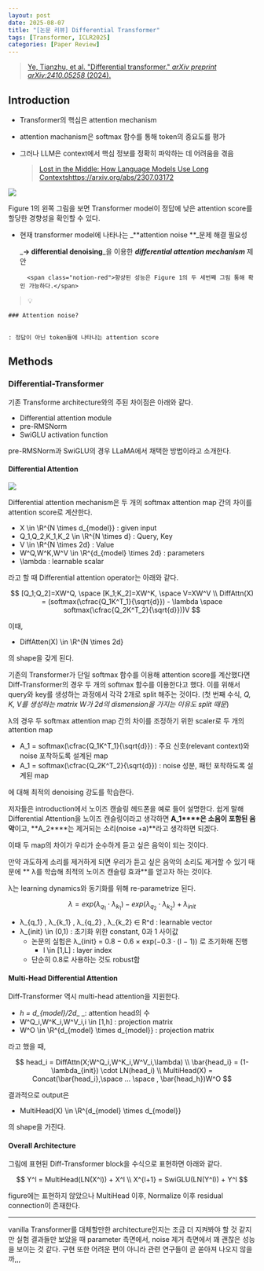 ```yaml
---
layout: post
date: 2025-08-07
title: "[논문 리뷰] Differential Transformer"
tags: [Transformer, ICLR2025]
categories: [Paper Review]
---
```


> [Ye, Tianzhu, et al. "Differential transformer." ](https://arxiv.org/abs/2410.05258)[_arXiv preprint arXiv:2410.05258_](https://arxiv.org/abs/2410.05258)[ (2024).](https://arxiv.org/abs/2410.05258)



## Introduction

- Transformer의 핵심은 attention mechanism
- attention machanism은 softmax 함수를 통해 token의 중요도를 평가
- 그러나 LLM은 context에서 핵심 정보를 정확히 파악하는 데 어려움을 겪음

	> [Lost in the Middle: How Language Models Use Long Contextshttps://arxiv.org/abs/2307.03172](https://arxiv.org/abs/2307.03172)


![](https://prod-files-secure.s3.us-west-2.amazonaws.com/542b861c-36a8-4051-84e5-8804b6728dba/9083ea56-691a-4752-ae26-47f403431ac8/image.png?X-Amz-Algorithm=AWS4-HMAC-SHA256&X-Amz-Content-Sha256=UNSIGNED-PAYLOAD&X-Amz-Credential=ASIAZI2LB4667UKXRSLF%2F20251012%2Fus-west-2%2Fs3%2Faws4_request&X-Amz-Date=20251012T080059Z&X-Amz-Expires=3600&X-Amz-Security-Token=IQoJb3JpZ2luX2VjEHwaCXVzLXdlc3QtMiJGMEQCIG6tT9cgO44ptnMlMpZBcX0wSschRadjxvsnbtnXCnKJAiBn6PF77p223eT14gXFE%2B5nF%2BpeYkh46D%2BXZ4vKSRrEYCr%2FAwglEAAaDDYzNzQyMzE4MzgwNSIMg4Mgz55OUh3E2qZcKtwDUDqQ0yLe2qF27iBwJcYwPG%2FZshD5z9GpDIpBsxwpvE0MZE498%2B2CR6SIOmF%2BhM1M28NFyM7Bi7hfO0mgZy6SdRhP%2FzPXykqQYrdy%2F0CNd64VM4ZqKvADWjEAEzOrg%2BoiherBFyaS0zQ%2Foe8syAh4AMUnM17QEGBeA7omny9DrhnIZie7xGd5Ywt7arIFQz6F1EzR7bgRbQ5n2KGIrb1h%2FhbsQ7MTRY7owVubSgiXUjeOOiFgZpG%2BRWV4EPoLjh4z%2BKI%2FDcRP3QeOSAuNug2coW1742dqd79draSkKl9Z0l5rZrY9ebfg0bQ8fb19RrQUAxw8iPBtpV7Rj7sjNZx8F%2Fm4emAyApKlxHfYvWdGnNffgow1J6maFK2EJL6LfrnuhK69RYaUMGU3vtTNae5UoZGrPmp351mDPWteipIZ5k8fFXho3m4EHoWPt7ZLj46usdjxuOvS2dwXRmGeTVlhn%2FhLqmEmcAJj8AjZQ8%2F49jErc4umhzU9%2B0csrPr4qqnYlyBdECUsnCtK%2FInP5JnCrnoi567BRtFr4HAAwnXRro74q2cX6bi0e%2BQilKVJBWCqRcNqt1yEQvMlm1scxIpO7MQ1Gbi8W4kjWjlz5dIuHccRbC89yQgBchxp0fAwpMqsxwY6pgH6H9QsI9gc0amLx3T6%2ByZBwHsUgqhHaYMKa3GcentdU%2BQV%2BIA%2B2Njat3uFx1vwl2ZgD40akaWG12WeTjmA5okscSI5HiKA7Yc%2FybHF8VR4DHuDrUO%2FJKCsNcY4Bm%2BxTM93oYoiKVBFrFhIeAsjQJBflMfUZFn%2Fn1lO3hyz0zGsEe22lfwkmbBe3N80DkgtmLgUPtvJoD%2FsxbfBQ8hm7Ov7MsqiBx%2Fw&X-Amz-Signature=455dfe5b11cd3dbdb139c45b15ae05e5a8cec222285421a98615334d401033e8&X-Amz-SignedHeaders=host&x-amz-checksum-mode=ENABLED&x-id=GetObject)


Figure 1의 왼쪽 그림을 보면 Transformer model이 정답에 낮은 attention score를 할당한 경향성을 확인할 수 있다.

- 현재 transformer model에 나타나는 _**attention noise **_문제 해결 필요성

	_**→ differential denoising**_을 이용한 _**differential attention mechanism**_ 제안


		<span class="notion-red">향상된 성능은 Figure 1의 두 세번째 그림 통해 확인 가능하다.</span>


> 💡 


	### Attention noise?


	: 정답이 아닌 token들에 나타나는 attention score



## Methods



### Differential-Transformer


기존 Transforme architecture와의 주된 차이점은 아래와 같다.

- Differential attention module
- pre-RMSNorm
- SwiGLU activation function

pre-RMSNorm과 SwiGLU의 경우 LLaMA에서 채택한 방법이라고 소개한다.



#### Differential Attention


![](https://prod-files-secure.s3.us-west-2.amazonaws.com/542b861c-36a8-4051-84e5-8804b6728dba/116d70b2-1963-4810-9167-f4c7d8a06e8f/image.png?X-Amz-Algorithm=AWS4-HMAC-SHA256&X-Amz-Content-Sha256=UNSIGNED-PAYLOAD&X-Amz-Credential=ASIAZI2LB4667UKXRSLF%2F20251012%2Fus-west-2%2Fs3%2Faws4_request&X-Amz-Date=20251012T080059Z&X-Amz-Expires=3600&X-Amz-Security-Token=IQoJb3JpZ2luX2VjEHwaCXVzLXdlc3QtMiJGMEQCIG6tT9cgO44ptnMlMpZBcX0wSschRadjxvsnbtnXCnKJAiBn6PF77p223eT14gXFE%2B5nF%2BpeYkh46D%2BXZ4vKSRrEYCr%2FAwglEAAaDDYzNzQyMzE4MzgwNSIMg4Mgz55OUh3E2qZcKtwDUDqQ0yLe2qF27iBwJcYwPG%2FZshD5z9GpDIpBsxwpvE0MZE498%2B2CR6SIOmF%2BhM1M28NFyM7Bi7hfO0mgZy6SdRhP%2FzPXykqQYrdy%2F0CNd64VM4ZqKvADWjEAEzOrg%2BoiherBFyaS0zQ%2Foe8syAh4AMUnM17QEGBeA7omny9DrhnIZie7xGd5Ywt7arIFQz6F1EzR7bgRbQ5n2KGIrb1h%2FhbsQ7MTRY7owVubSgiXUjeOOiFgZpG%2BRWV4EPoLjh4z%2BKI%2FDcRP3QeOSAuNug2coW1742dqd79draSkKl9Z0l5rZrY9ebfg0bQ8fb19RrQUAxw8iPBtpV7Rj7sjNZx8F%2Fm4emAyApKlxHfYvWdGnNffgow1J6maFK2EJL6LfrnuhK69RYaUMGU3vtTNae5UoZGrPmp351mDPWteipIZ5k8fFXho3m4EHoWPt7ZLj46usdjxuOvS2dwXRmGeTVlhn%2FhLqmEmcAJj8AjZQ8%2F49jErc4umhzU9%2B0csrPr4qqnYlyBdECUsnCtK%2FInP5JnCrnoi567BRtFr4HAAwnXRro74q2cX6bi0e%2BQilKVJBWCqRcNqt1yEQvMlm1scxIpO7MQ1Gbi8W4kjWjlz5dIuHccRbC89yQgBchxp0fAwpMqsxwY6pgH6H9QsI9gc0amLx3T6%2ByZBwHsUgqhHaYMKa3GcentdU%2BQV%2BIA%2B2Njat3uFx1vwl2ZgD40akaWG12WeTjmA5okscSI5HiKA7Yc%2FybHF8VR4DHuDrUO%2FJKCsNcY4Bm%2BxTM93oYoiKVBFrFhIeAsjQJBflMfUZFn%2Fn1lO3hyz0zGsEe22lfwkmbBe3N80DkgtmLgUPtvJoD%2FsxbfBQ8hm7Ov7MsqiBx%2Fw&X-Amz-Signature=e7af2cae3458c8cd8d3998d7faaff554002d4f2f9ebf4730452a4d8b522e587e&X-Amz-SignedHeaders=host&x-amz-checksum-mode=ENABLED&x-id=GetObject)


Differential attention mechanism은 두 개의 softmax attention map 간의 차이를 attention score로 계산한다.

- X \in \R^{N \times d\_{model}} : given input
- Q\_1,Q\_2,K\_1,K\_2 \in \R^{N \times d} : Query, Key
- V \in \R^{N \times 2d} : Value
- W^Q,W^K,W^V \in \R^{d\_{model} \times 2d} : parameters
- \lambda : learnable scalar

라고 할 때 Differential attention operator는 아래와 같다.


$$
[Q_1;Q_2]=XW^Q, \space [K_1;K_2]=XW^K, \space V=XW^V \\
DiffAttn(X) = (softmax(\cfrac{Q_1K^T_1}{\sqrt{d}}) - \lambda \space softmax(\cfrac{Q_2K^T_2}{\sqrt{d}}))V
$$


이때,

- DiffAtten(X) \in \R^{N \times 2d}

의 shape을 갖게 된다.


기존의 Transformer가 단일 softmax 함수를 이용해 attention score를 계산했다면 Diff-Transformer의 경우 두 개의 softmax 함수를 이용한다고 했다. 이를 위해서 query와 key를 생성하는 과정에서 각각 2개로 split 해주는 것이다. <span class="notion-red">(첫 번째 수식, </span><span class="notion-red">_Q, K, V를 생성하는 matrix W가 2d의 dismension을 가지는 이유도 split 때문_</span><span class="notion-red">)</span>


 λ의 경우 두 softmax attention map 간의 차이를 조정하기 위한 scaler로 두 개의 attention map

- A\_1 = softmax(\cfrac{Q\_1K^T\_1}{\sqrt{d}}) : 주요 신호(relevant context)와 noise 포착하도록 설계된 map
- A\_1 = softmax(\cfrac{Q\_2K^T\_2}{\sqrt{d}}) : noise 성분, 패턴 포착하도록 설계된 map 

에 대해 최적의 denoising 강도를 학습한다.


저자들은 introduction에서 노이즈 캔슬링 헤드폰을 예로 들어 설명한다. 쉽게 말해 Differential Attention을 노이즈 캔슬링이라고 생각하면 **A\_1****은 소음이 포함된 음악**이고, **A\_2****는 제거되는 소리(noise +a)**라고 생각하면 되겠다. 


이때 두 map의 차이가 우리가 순수하게 듣고 싶은 음악이 되는 것이다. 


만약 과도하게 소리를 제거하게 되면 우리가 듣고 싶은 음악의 소리도 제거할 수 있기 때문에 ** λ를 학습해 최적의 노이즈 캔슬링 효과**를 얻고자 하는 것이다.


λ는 learning dynamics와 동기화를 위해 re-parametrize 된다.


$$
\lambda = exp(\lambda_{q_1} \cdot \lambda_{k_1}) - exp(\lambda_{q_2} \cdot \lambda_{k_2}) + \lambda_{init}
$$

- λ\_{q\_1} , λ\_{k\_1} , λ\_{q\_2} , λ\_{k\_2} ∈ R^d : learnable vector
- λ\_{init} \in (0,1) : 초기화 위한 constant, 0과 1 사이값
	- 논문의 실험은 λ\_{init} = 0.8 − 0.6 × exp(−0.3 · (l − 1)) 로 초기화해 진행
		- l \in [1,L] : layer index
	- 단순히 0.8로 사용하는 것도 robust함


#### **Multi-Head Differential Attention**


Diff-Transformer 역시 multi-head attention을 지원한다.

- _h = d\_{model}/2d__ _: attention head의 수
- W^Q\_i,W^K\_i,W^V\_i,i \in [1,h] : projection matrix
- W^O \in \R^{d\_{model} \times d\_{model}} : projection matrix

라고 했을 때,


$$
head_i = DiffAttn(X;W^Q_i,W^K_i,W^V_i,\lambda) \\
\bar{head_i} = (1-\lambda_{init}) \cdot LN(head_i) \\
MultiHead(X) = Concat(\bar{head_i},\space ... \space , \bar{head_h})W^O
$$


결과적으로 output은

- MultiHead(X) \in \R^{d\_{model} \times d\_{model}}

의 shape을 가진다.



#### Overall Architecture


그림에 표현된 Diff-Transformer block을 수식으로 표현하면 아래와 같다.


$$
Y^l = MultiHead(LN(X^l)) + X^l \\
X^{l+1} = SwiGLU(LN(Y^l)) + Y^l
$$


figure에는 표현하지 않았으나 MultiHead 이후, Normalize 이후 residual connection이 존재한다.


---


vanilla Transformer를 대체할만한 architecture인지는 조금 더 지켜봐야 할 것 같지만 실험 결과들만 보았을 때 parameter 측면에서, noise 제거 측면에서 꽤 괜찮은 성능을 보이는 것 같다. 구현 또한 어려운 편이 아니라 관련 연구들이 곧 쏟아져 나오지 않을까,,,

